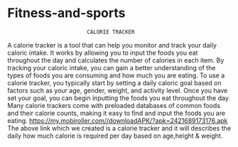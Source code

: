 # Fitness-and-sports
                             CALORIE TRACKER
A calorie tracker is a tool that can help you monitor and track your daily caloric intake. It works by allowing you to input the foods you eat throughout the day and calculates the number of calories in each item. By tracking your caloric intake, you can gain a better understanding of the types of foods you are consuming and how much you are eating.
To use a calorie tracker, you typically start by setting a daily caloric goal based on factors such as your age, gender, weight, and activity level. Once you have set your goal, you can begin inputting the foods you eat throughout the day. Many calorie trackers come with preloaded databases of common foods and their calorie counts, making it easy to find and input the foods you are eating.
https://my.mobiroller.com//downloadAPK/?apk=2421689173176.apk
The above link which we created is a calorie tracker and it will describes the daily how much calorie is required per day based on age,height & weight.

